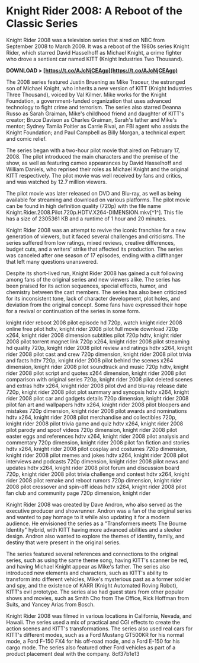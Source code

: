 # Knight Rider 2008: A Reboot of the Classic Series
 
Knight Rider 2008 was a television series that aired on NBC from September 2008 to March 2009. It was a reboot of the 1980s series Knight Rider, which starred David Hasselhoff as Michael Knight, a crime fighter who drove a sentient car named KITT (Knight Industries Two Thousand).
 
**DOWNLOAD &gt; [https://t.co/AJcNjCEAgp](https://t.co/AJcNjCEAgp)**


 
The 2008 series featured Justin Bruening as Mike Traceur, the estranged son of Michael Knight, who inherits a new version of KITT (Knight Industries Three Thousand), voiced by Val Kilmer. Mike works for the Knight Foundation, a government-funded organization that uses advanced technology to fight crime and terrorism. The series also starred Deanna Russo as Sarah Graiman, Mike's childhood friend and daughter of KITT's creator; Bruce Davison as Charles Graiman, Sarah's father and Mike's mentor; Sydney Tamiia Poitier as Carrie Rivai, an FBI agent who assists the Knight Foundation; and Paul Campbell as Billy Morgan, a technical expert and comic relief.
 
The series began with a two-hour pilot movie that aired on February 17, 2008. The pilot introduced the main characters and the premise of the show, as well as featuring cameo appearances by David Hasselhoff and William Daniels, who reprised their roles as Michael Knight and the original KITT respectively. The pilot movie was well received by fans and critics, and was watched by 12.7 million viewers.
 
The pilot movie was later released on DVD and Blu-ray, as well as being available for streaming and download on various platforms. The pilot movie can be found in high definition quality (720p) with the file name Knight.Rider.2008.Pilot.720p.HDTV.X264-DIMENSION.mkv[^1^]. This file has a size of 2305361 KB and a runtime of 1 hour and 20 minutes.
 
Knight Rider 2008 was an attempt to revive the iconic franchise for a new generation of viewers, but it faced several challenges and criticisms. The series suffered from low ratings, mixed reviews, creative differences, budget cuts, and a writers' strike that affected its production. The series was canceled after one season of 17 episodes, ending with a cliffhanger that left many questions unanswered.
 
Despite its short-lived run, Knight Rider 2008 has gained a cult following among fans of the original series and new viewers alike. The series has been praised for its action sequences, special effects, humor, and chemistry between the cast members. The series has also been criticized for its inconsistent tone, lack of character development, plot holes, and deviation from the original concept. Some fans have expressed their hope for a revival or continuation of the series in some form.
 
knight rider reboot 2008 pilot episode hd 720p,  watch knight rider 2008 online free pilot hdtv,  knight rider 2008 pilot full movie download 720p x264,  knight rider 2008 dimension subtitles pilot 720p hdtv,  knight rider 2008 pilot torrent magnet link 720p x264,  knight rider 2008 pilot streaming hd quality 720p,  knight rider 2008 pilot review and ratings hdtv x264,  knight rider 2008 pilot cast and crew 720p dimension,  knight rider 2008 pilot trivia and facts hdtv 720p,  knight rider 2008 pilot behind the scenes x264 dimension,  knight rider 2008 pilot soundtrack and music 720p hdtv,  knight rider 2008 pilot script and quotes x264 dimension,  knight rider 2008 pilot comparison with original series 720p,  knight rider 2008 pilot deleted scenes and extras hdtv x264,  knight rider 2008 pilot dvd and blu-ray release date 720p,  knight rider 2008 pilot plot summary and synopsis hdtv x264,  knight rider 2008 pilot car and gadgets details 720p dimension,  knight rider 2008 pilot fan art and wallpapers hdtv x264,  knight rider 2008 pilot bloopers and mistakes 720p dimension,  knight rider 2008 pilot awards and nominations hdtv x264,  knight rider 2008 pilot merchandise and collectibles 720p,  knight rider 2008 pilot trivia game and quiz hdtv x264,  knight rider 2008 pilot parody and spoof videos 720p dimension,  knight rider 2008 pilot easter eggs and references hdtv x264,  knight rider 2008 pilot analysis and commentary 720p dimension,  knight rider 2008 pilot fan fiction and stories hdtv x264,  knight rider 2008 pilot cosplay and costumes 720p dimension,  knight rider 2008 pilot memes and jokes hdtv x264,  knight rider 2008 pilot interviews and podcasts 720p dimension,  knight rider 2008 pilot news and updates hdtv x264,  knight rider 2008 pilot forum and discussion board 720p,  knight rider 2008 pilot trivia challenge and contest hdtv x264,  knight rider 2008 pilot remake and reboot rumors 720p dimension,  knight rider 2008 pilot crossover and spin-off ideas hdtv x264,  knight rider 2008 pilot fan club and community page 720p dimension,  knight rider
  
Knight Rider 2008 was created by Dave Andron, who also served as the executive producer and showrunner. Andron was a fan of the original series and wanted to pay homage to it while also updating it for a modern audience. He envisioned the series as a "Transformers meets The Bourne Identity" hybrid, with KITT having more advanced abilities and a sleeker design. Andron also wanted to explore the themes of identity, family, and destiny that were present in the original series.
 
The series featured several references and connections to the original series, such as using the same theme song, having KITT's scanner be red, and having Michael Knight appear as Mike's father. The series also introduced new elements and characters, such as KITT's ability to transform into different vehicles, Mike's mysterious past as a former soldier and spy, and the existence of KARR (Knight Automated Roving Robot), KITT's evil prototype. The series also had guest stars from other popular shows and movies, such as Smith Cho from The Office, Rick Hoffman from Suits, and Yancey Arias from Bosch.
 
Knight Rider 2008 was filmed in various locations in California, Nevada, and Hawaii. The series used a mix of practical and CGI effects to create the action scenes and KITT's transformations. The series also used real cars for KITT's different modes, such as a Ford Mustang GT500KR for his normal mode, a Ford F-150 FX4 for his off-road mode, and a Ford E-150 for his cargo mode. The series also featured other Ford vehicles as part of a product placement deal with the company.
 8cf37b1e13
 

